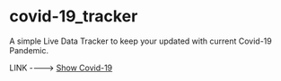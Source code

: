 # covid-19_tracker
A simple Live Data Tracker to keep your updated with current Covid-19 Pandemic.

LINK ----> [Show Covid-19](https://showcovid.netlify.app)

